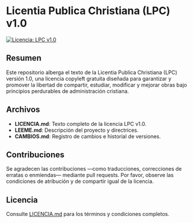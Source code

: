 # Licentia Publica Christiana (LPC) v1.0

[![Licencia: LPC v1.0](https://img.shields.io/badge/License-LPC%20v1.0-green?style=flat)](#licencia)

## Resumen

Este repositorio alberga el texto de la Licentia Publica Christiana (LPC) versión 1.0, una licencia copyleft gratuita diseñada para garantizar y promover la libertad de compartir, estudiar, modificar y mejorar obras bajo principios perdurables de administración cristiana.

## Archivos

- **LICENCIA.md**: Texto completo de la licencia LPC v1.0.  
- **LEEME.md**: Descripción del proyecto y directrices.  
- **CAMBIOS.md**: Registro de cambios e historial de versiones.

## Contribuciones

Se agradecen las contribuciones —como traducciones, correcciones de erratas o enmiendas— mediante pull requests. Por favor, observe las condiciones de atribución y de compartir igual de la licencia.

## Licencia

Consulte [LICENCIA.md](LICENCIA.md) para los términos y condiciones completos.
